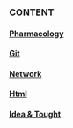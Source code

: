 ### CONTENT
#### [Pharmacology](/pharmacology/pharmacology.html)
#### [Git](/learngit/learnGit.html)
#### [Network](/network/network.html)
#### [Html](/html/html.html)
#### [Idea & Tought](/other/other.html)